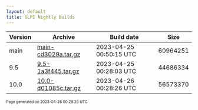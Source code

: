 ```yaml
---
layout: default
title: GLPI Nightly Builds
---
```


Version|Archive|Build date|Size
---|---|---|---
main|[main-cd3029a.tar.gz](main-cd3029a.tar.gz)|2023-04-25 00:50:15 UTC|60964251
9.5|[9.5-1a3f445.tar.gz](9.5-1a3f445.tar.gz)|2023-04-25 00:28:03 UTC|44686334
10.0|[10.0-d01085c.tar.gz](10.0-d01085c.tar.gz)|2023-04-26 00:28:26 UTC|56573370

<font size="1">Page generated on 2023-04-26 00:28:26 UTC</font>
